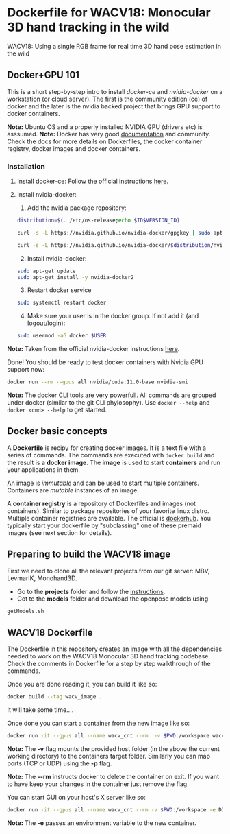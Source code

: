 # Dockerfile for WACV18: Monocular 3D hand tracking in the wild

WACV18: Using a single RGB frame for real time 3D hand pose estimation in the wild


## Docker+GPU 101

This is a short step-by-step intro to install _docker-ce_ and _nvidia-docker_ on a workstation (or cloud server). 
The first is the community edition (ce) of docker and the later is the nvidia backed project that brings GPU support to docker containers.

**Note:** Ubuntu OS and a properly installed NVIDIA GPU (drivers etc) is asssumed. 
**Note:** Docker has very good [documentation](https://docs.docker.com/) and community. Check the docs for more details on Dockerfiles, the docker container registry, docker images and docker containers. 

### Installation

1. Install docker-ce:
   Follow the official instructions [here](https://docs.docker.com/engine/install/ubuntu/).

2. Install nvidia-docker:

   1. Add the nvidia package repository:

   ```bash
   distribution=$(. /etc/os-release;echo $ID$VERSION_ID)

   curl -s -L https://nvidia.github.io/nvidia-docker/gpgkey | sudo apt-key add -

   curl -s -L https://nvidia.github.io/nvidia-docker/$distribution/nvidia-docker.list | sudo tee /etc/apt/sources.list.d/nvidia-docker.list

   ```

   2. Install nvidia-docker:
   ```bash
   sudo apt-get update
   sudo apt-get install -y nvidia-docker2
   ```

   3. Restart docker service
   ```bash
   sudo systemctl restart docker
   ```

   4. Make sure your user is in the docker group. If not add it (and logout/login):

   ```bash
   sudo usermod -aG docker $USER
   ```
**Note:** Taken from the official nvidia-docker instructions [here](https://docs.nvidia.com/datacenter/cloud-native/container-toolkit/install-guide.html#installing-on-ubuntu-and-debian).

Done! You should be ready to test docker containers with Nvidia GPU support now:

```bash
docker run --rm --gpus all nvidia/cuda:11.0-base nvidia-smi
```

**Note:** The docker CLI tools are very powerfull. All commands are grouped under docker (similar to the git CLI phylosophy). Use ```docker --help``` and ```docker <cmd> --help``` to get started.

## Docker basic concepts

A **Dockerfile** is recipy for creating docker images. It is a text file with a series of commands. The commands are executed with ```docker build``` and the result is a **docker image**.
The **image** is used to start **containers** and run your applications in them.

An image is _immutable_ and can be used to start multiple containers. Containers are _mutable_ instances of an image.

A **container registry** is a repository of Dockerfiles and images (not containers). Similar to package repositories of your favorite linux distro. Multiple container registries are available. The official is [dockerhub](https://hub.docker.com/). You typically start your dockerfile by "subclassing" one of these premaid images (see next section for details).

## Preparing to build the WACV18 image

First we need to clone all the relevant projects from our git server: MBV, LevmarIK, Monohand3D.
- Go to the **projects** folder and follow the [instructions](projects/README.md).
- Got to the **models** folder and download the openpose models using
```bash
getModels.sh
```

## WACV18 Dockerfile

The Dockerfile in this repository creates an image with all the dependencies needed to work on the WACV18 Monocular 3D hand tracking codebase. Check the comments in Dockerfile for a step by step walkthrough of the commands.

Once you are done reading it, you can build it like so:

```bash
docker build --tag wacv_image .
```

It will take some time....

Once done you can start a container from the new image like so:

```bash
docker run -it --gpus all --name wacv_cnt --rm  -v $PWD:/workspace wacv_image
```
**Note:** The **-v** flag mounts the provided host folder (in the above the current working directory) to the containers target folder. Similarly you can map ports (TCP or UDP) using the **-p** flag.

**Note:** The **--rm** instructs docker to delete the container on exit. If you want to have keep your changes in the container just remove the flag.

You can start GUI on your host's X server like so:
```bash
docker run -it --gpus all --name wacv_cnt --rm -v $PWD:/workspace -e DISPLAY=$DISPLAY -v /tmp/.X11-unix:/tmp/.X11-unix wacv_image
```

**Note:** The **-e** passes an environment variable to the new container. 